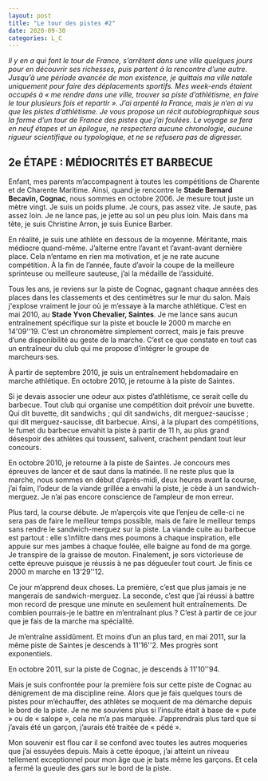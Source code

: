 ```yaml
---
layout: post
title: "Le tour des pistes #2"
date: 2020-09-30
categories: L_C
---
```


*Il y en a qui font le tour de France, s’arrêtent dans une ville quelques jours pour en découvrir ses richesses, puis partent à la rencontre d’une autre. Jusqu’à une période avancée de mon existence, je quittais ma ville natale uniquement pour faire des déplacements sportifs. Mes week-ends étaient occupés à « me rendre dans une ville, trouver sa piste d’athlétisme, en faire le tour plusieurs fois et repartir ». J’ai arpenté la France, mais je n’en ai vu que les pistes d’athlétisme. Je vous propose un récit autobiographique sous la forme d’un tour de France des pistes que j’ai foulées. Le voyage se fera en neuf étapes et un épilogue, ne respectera aucune chronologie, aucune rigueur scientifique ou typologique, et ne se refusera pas de digresser.*

## 2e ÉTAPE  : MÉDIOCRITÉS ET BARBECUE

Enfant, mes parents m’accompagnent à toutes les compétitions de Charente et de Charente Maritime. Ainsi, quand je rencontre le **Stade Bernard Becavin, Cognac**, nous sommes en octobre 2006. Je mesure tout juste un mètre vingt. Je suis un poids plume. Je cours, pas assez vite. Je saute, pas assez loin. Je ne lance pas, je jette au sol un peu plus loin. Mais dans ma tête, je suis Christine Arron, je suis Eunice Barber.

En réalité, je suis une athlète en dessous de la moyenne. Méritante, mais médiocre quand-même. J’alterne entre l’avant et l’avant-avant dernière place. Cela n’entame en rien ma motivation, et je ne rate aucune compétition. À la fin de l’année, faute d’avoir la coupe de la meilleure sprinteuse ou meilleure sauteuse, j’ai la médaille de l’assiduité.

Tous les ans, je reviens sur la piste de Cognac, gagnant chaque années des places dans les classements et des centimètres sur le mur du salon. Mais j'explose vraiment le jour où je m’essaye à la marche athlétique. C’est en mai 2010, au **Stade Yvon Chevalier, Saintes**. Je me lance sans aucun entraînement spécifique sur la piste et boucle le 2000 m marche en 14'09''19. C’est un chronomètre simplement correct, mais je fais preuve d’une disponibilité au geste de la marche. C’est ce que constate en tout cas un entraîneur du club qui me propose d’intégrer le groupe de marcheurs·ses.

À partir de septembre 2010, je suis un entraînement hebdomadaire en marche athlétique. En octobre 2010, je retourne à la piste de Saintes.

Si je devais associer une odeur aux pistes d’athlétisme, ce serait celle du barbecue. Tout club qui organise une compétition doit prévoir une buvette. Qui dit buvette, dit sandwichs ; qui dit sandwichs, dit merguez-saucisse ; qui dit merguez-saucisse, dit barbecue. Ainsi, à la plupart des compétitions, le fumet du barbecue envahit la piste à partir de 11 h, au plus grand désespoir des athlètes qui toussent, salivent, crachent pendant tout leur concours.

En octobre 2010, je retourne à la piste de Saintes. Je concours mes épreuves de lancer et de saut dans la matinée. Il ne reste plus que la marche, nous sommes en début d’après-midi, deux heures avant la course, j’ai faim, l’odeur de la viande grillée a envahi la piste, je cède à un sandwich-merguez. Je n’ai pas encore conscience de l’ampleur de mon erreur.

Plus tard, la course débute. Je m’aperçois vite que l’enjeu de celle-ci ne sera pas de faire le meilleur temps possible, mais de faire le meilleur temps sans rendre le sandwich-merguez sur la piste. La viande cuite au barbecue est partout : elle s’infiltre dans mes poumons à chaque inspiration, elle appuie sur mes jambes à chaque foulée, elle baigne au fond de ma gorge. Je transpire de la graisse de mouton. Finalement, je sors victorieuse de cette épreuve puisque je réussis à ne pas dégueuler tout court. Je finis ce 2000 m marche en 13'29''12.

Ce jour m’apprend deux choses. La première, c’est que plus jamais je ne mangerais de sandwich-merguez. La seconde, c’est que j’ai réussi à battre mon record de presque une minute en seulement huit entraînements. De combien pourrais-je le battre en m’entraînant plus ? C’est à partir de ce jour que je fais de la marche ma spécialité.

Je m’entraîne assidûment. Et moins d’un an plus tard, en mai 2011, sur la même piste de Saintes je descends à 11'16''2. Mes progrès sont exponentiels.

En octobre 2011, sur la piste de Cognac, je descends à 11'10''94.

Mais je suis confrontée pour la première fois sur cette piste de Cognac au dénigrement de ma discipline reine. Alors que je fais quelques tours de pistes pour m’échauffer, des athlètes se moquent de ma démarche depuis le bord de la piste. Je ne me souviens plus si l’insulte était à base de « pute » ou de « salope », cela ne m’a pas marquée. J’apprendrais plus tard que si j’avais été un garçon, j’aurais été traitée de « pédé ».

Mon souvenir est flou car il se confond avec toutes les autres moqueries que j’ai essuyées depuis. Mais à cette époque, j’ai atteint un niveau tellement exceptionnel pour mon âge que je bats même les garçons. Et cela a fermé la gueule des gars sur le bord de la piste.
